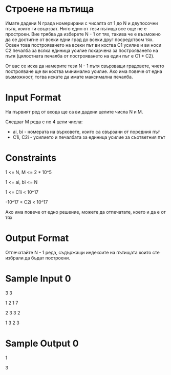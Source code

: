 # Строене на пътища

Имате дадени N града номерирани с чисалта от 1 до N и двупосочни пътя, които ги свързват. Нито един от тези пътища все още не е простроен. Вие трябва да изберете N - 1 от тях, такива че е възможно да се достигне от всеки едни град до всеки друг посредством тях. Освен това построяването на всеки път ви коства C1  усилие и ви носи C2 печалба за всяка единица усилие похарчена за построяването на пътя (цялостната печалба от построяването на един път е C1 * C2). 

От вас се иска да намерите тези N - 1 пътя свързващи градовете, чието построяване ще ви коства минимално усилие. Ако има повече от една възможност, тогва искатe да имате максимална печалба.

# Input Format 

На първият ред от входа ще са ви дадени целите числа N и M.

Следват М реда с по 4 цели числа:
- ai, bi - номерата на върховете, които са свързани от поредния път
- C1i, C2i - усилието и печалбата за единица усилие за съответния път 

# Constraints 

1 <= N, M <= 2 * 10^5

1 <= ai, bi <= N

1 <= C1i < 10^17

-10^17 < C2i < 10^17

Aко има повече от едно решение, можете да отпечатате, което и да е от тях

# Output Format 

Отпечатайте N - 1 реда, съдържащи индексите на пътищата които сте избрали да бъдат построени.

# Sample Input 0

3 3

1 2 1 7

2 3 3 2

1 3 2 3

# Sample Output 0
1

3
